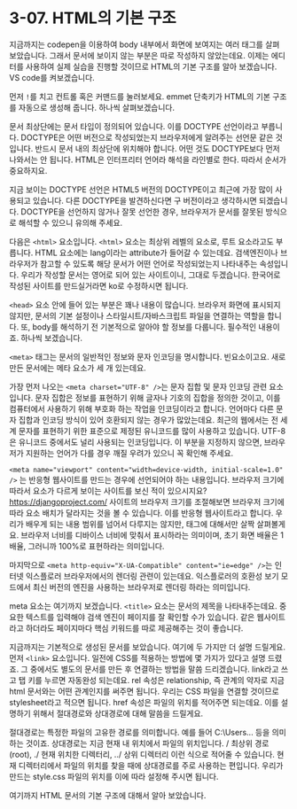 # 3-07. HTML의 기본 구조

지금까지는 codepen을 이용하여 body 내부에서 화면에 보여지는 여러 태그를 살펴 보았습니다. 그래서 문서에 보이지 않는 부분은 따로 작성하지 않았는데요. 이제는 에디터를 사용하여 실제 실습을 진행할 것이므로 HTML의 기본 구조를 알아 보겠습니다. VS code를 켜보겠습니다.

먼저 `!`를 치고 컨트롤 혹은 커맨드를 눌러보세요. emmet 단축키가 HTML의 기본 구조를 자동으로 생성해 줍니다. 하나씩 살펴보겠습니다.

문서 최상단에는 문서 타입이 정의되어 있습니다. 이를 DOCTYPE 선언이라고 부릅니다. DOCTYPE은 어떤 버전으로 작성되었는지 브라우저에게 알려주는 선언문 같은 것입니다. 반드시 문서 내의 최상단에 위치해야 합니다. 어떤 것도 DOCTYPE보다 먼저 나와서는 안 됩니다. HTML은 인터프리터 언어라 해석을 라인별로 한다. 따라서 순서가 중요하지요.

지금 보이는 DOCTYPE 선언은 HTML5 버전의 DOCTYPE이고 최근에 가장 많이 사용되고 있습니다. 다른 DOCTYPE을 발견하신다면 구 버전이라고 생각하시면 되겠습니다. DOCTYPE을 선언하지 않거나 잘못 선언한 경우, 브라우저가 문서를 잘못된 방식으로 해석할 수 있으니 유의해 주세요.

다음은 `<html>` 요소입니다. `<html>` 요소는 최상위 레벨의 요소로, 루트 요소라고도 부릅니다. HTML 요소에는 lang이라는 attribute가 들어갈 수 있는데요. 검색엔진이나 브라우저가 참고할 수 있도록 해당 문서가 어떤 언어로 작성되었는지 나타내주는 속성입니다. 우리가 작성할 문서는 영어로 되어 있는 사이트이니, 그대로 두겠습니다. 한국어로 작성된 사이트를 만드실거라면 ko로 수정하시면 됩니다.

`<head>` 요소 안에 들어 있는 부분은 꽤나 내용이 많습니다. 브라우저 화면에 표시되지 않지만, 문서의 기본 설정이나 스타일시트/자바스크립트 파일을 연결하는 역할을 합니다. 또, body를 해석하기 전 기본적으로 알아야 할 정보를 다룹니다. 필수적인 내용이죠. 하나씩 보겠습니다.

`<meta>` 태그는 문서의 일반적인 정보와 문자 인코딩을 명시합니다. 빈요소이고요. 새로 만든 문서에는 메타 요소가 세 개 있는데요.

가장 먼저 나오는 `<meta charset="UTF-8" />`는 문자 집합 및 문자 인코딩 관련 요소입니다. 문자 집합은 정보를 표현하기 위해 글자나 기호의 집합을 정의한 것이고, 이를 컴퓨터에서 사용하기 위해 부호화 하는 작업을 인코딩이라고 합니다. 언어마다 다른 문자 집합과 인코딩 방식이 있어 호환되지 않는 경우가 많았는데요. 최근의 웹에서는 전 세계 문자를 표현하기 위한 표준으로 제정된 유니코드를 많이 사용하고 있습니다. UTF-8은 유니코드 중에서도 널리 사용되는 인코딩입니다. 이 부분을 지정하지 않으면, 브라우저가 지원하는 언어가 다를 경우 깨질 우려가 있으니 꼭 확인해 주세요.

`<meta name="viewport" content="width=device-width, initial-scale=1.0" />` 는 반응형 웹사이트를 만드는 경우에 선언되어야 하는 내용입니다. 브라우저 크기에 따라서 요소가 다르게 보이는 사이트를 보신 적이 있으시지요? https://djangoproject.com/ 사이트의 브라우저 크기를 조절해보면 브라우저 크기에 따라 요소 배치가 달라지는 것을 볼 수 있습니다. 이를 반응형 웹사이트라고 합니다. 우리가 배우게 되는 내용 범위를 넘어서 다루지는 않지만, 태그에 대해서만 살짝 살펴볼게요. 브라우저 너비를 디바이스 너비에 맞춰서 표시하라는 의미이며, 초기 화면 배율은 1배율, 그러니까 100%로 표현하라는 의미입니다.

마지막으로 `<meta http-equiv="X-UA-Compatible" content="ie=edge" />`는 인터넷 익스플로러 브라우저에서의 렌더링 관련이 있는데요. 익스플로러의 호환성 보기 모드에서 최신 버전의 엔진을 사용하는 브라우저로 렌더링 하라는 의미입니다.

meta 요소는 여기까지 보겠습니다. `<title>` 요소는 문서의 제목을 나타내주는데요. 중요한 텍스트를 입력해야 검색 엔진이 페이지를 잘 확인할 수가 있습니다. 같은 웹사이트라고 하더라도 페이지마다 핵심 키워드를 따로 제공해주는 것이 좋습니다.

지금까지는 기본적으로 생성된 문서를 보았습니다. 여기에 두 가지만 더 설명 드릴게요. 먼저 `<link>` 요소입니다. 일전에 CSS를 적용하는 방법에 몇 가지가 있다고 설명 드렸죠. 그 중에서도 별도의 문서를 만든 후 연결하는 방법을 말씀 드리겠습니다. link라고 쓰고 탭 키를 누르면 자동완성 되는데요. rel 속성은 relationship, 즉 관계의 약자로 지금 html 문서와는 어떤 관계인지를 써주면 됩니다. 우리는 CSS 파일을 연결할 것이므로 stylesheet라고 적으면 됩니다. href 속성은 파일의 위치를 적어주면 되는데요. 이를 설명하기 위해서 절대경로와 상대경로에 대해 말씀을 드릴게요.

절대경로는 특정한 파일의 고유한 경로를 의미합니다. 예를 들어 C:\Users\... 등을 의미하는 것이죠. 상대경로는 지금 현재 내 위치에서 파일의 위치입니다. / 최상위 경로(root), ./ 현재 위치한 디렉터리, ../ 상위 디렉터리 이런 식으로 적어줄 수 있습니다. 현재 디렉터리에서 파일의 위치를 찾을 때에 상대경로를 주로 사용하는 편입니다. 우리가 만드는 style.css 파일의 위치를 이에 따라 설정해 주시면 됩니다.

여기까지 HTML 문서의 기본 구조에 대해서 알아 보았습니다.

